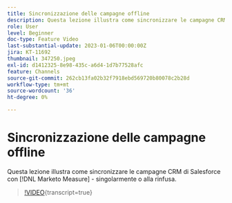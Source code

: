 ```yaml
---
title: Sincronizzazione delle campagne offline
description: Questa lezione illustra come sincronizzare le campagne CRM di Salesforce con [!DNL Marketo Measure] - singolarmente o alla rinfusa.
role: User
level: Beginner
doc-type: Feature Video
last-substantial-update: 2023-01-06T00:00:00Z
jira: KT-11692
thumbnail: 347250.jpeg
exl-id: d1412325-8e98-435c-a6d4-1d7b77528afc
feature: Channels
source-git-commit: 262cb13fa02b32f7918ebd569720b80078c2b28d
workflow-type: tm+mt
source-wordcount: '36'
ht-degree: 0%

---
```


# Sincronizzazione delle campagne offline

Questa lezione illustra come sincronizzare le campagne CRM di Salesforce con [!DNL Marketo Measure] - singolarmente o alla rinfusa.

>[!VIDEO](https://video.tv.adobe.com/v/347250/?learn=on){transcript=true}
